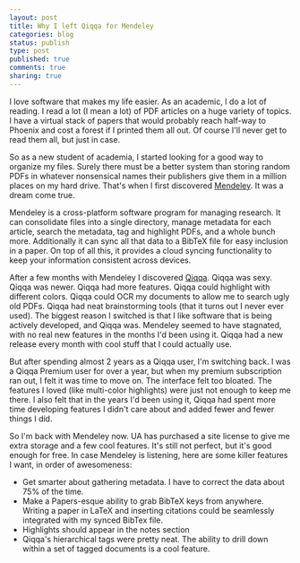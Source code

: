 ```yaml
---
layout: post
title: Why I left Qiqqa for Mendeley
categories: blog
status: publish
type: post
published: true
comments: true
sharing: true
---
```


I love software that makes my life easier. As an academic, I do a lot of
reading. I read a lot (I mean a lot) of PDF articles on a huge variety of
topics. I have a virtual stack of papers that would probably reach half-way to
Phoenix and cost a forest if I printed them all out. Of course I'll never get to
read them all, but just in case.

So as a new student of academia, I started looking for a good way to organize my
files. Surely there must be a better system than storing random PDFs in whatever
nonsensical names their publishers give them in a million places on my hard
drive. That's when I first discovered [Mendeley](http://www.mendeley.com/). It
was a dream come true.

<!-- more -->

Mendeley is a cross-platform software program for managing research. It can
consolidate files into a single directory, manage metadata for each article,
search the metadata, tag and highlight PDFs, and a whole bunch
more. Additionally it can sync all that data to a BibTeX file for easy inclusion
in a paper. On top of all this, it provides a cloud syncing functionality to
keep your information consistent across devices.

After a few months with Mendeley I discovered
[Qiqqa](http://www.qiqqa.com). Qiqqa was sexy. Qiqqa was newer. Qiqqa had more
features. Qiqqa could highlight with different colors. Qiqqa could OCR my
documents to allow me to search ugly old PDFs. Qiqqa had neat brainstorming
tools (that it turns out I never ever used). The biggest reason I switched is
that I like software that is being actively developed, and Qiqqa was. Mendeley
seemed to have stagnated, with no real new features in the months I'd been using
it. Qiqqa had a new release every month with cool stuff that I could actually
use.

But after spending almost 2 years as a Qiqqa user, I'm switching back. I was a
Qiqqa Premium user for over a year, but when my premium subscription ran out, I
felt it was time to move on. The interface felt too bloated. The features I
loved (like multi-color highlights) were just not enough to keep me there. I
also felt that in the years I'd been using it, Qiqqa had spent more time
developing features I didn't care about and added fewer and fewer things I did.

So I'm back with Mendeley now. UA has purchased a site license to give me extra
storage and a few cool features. It's still not perfect, but it's good enough
for free. In case Mendeley is listening, here are some killer features I want,
in order of awesomeness:

* Get smarter about gathering metadata. I have to correct the data about 75% of
  the time.
* Make a Papers-esque ability to grab BibTeX keys from
  anywhere. Writing a paper in LaTeX and inserting citations could be seamlessly
  integrated with my synced BibTex file.
* Highlights should appear in the notes section
* Qiqqa's hierarchical tags were pretty neat. The ability to
  drill down within a set of tagged documents is a cool feature.

